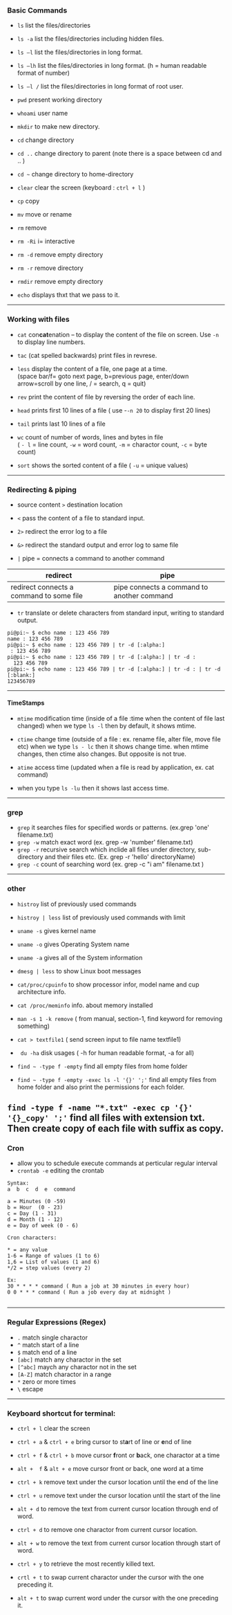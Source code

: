 ### Basic Commands

* ` ls `        list the files/directories 
* ` ls -a `     list the files/directories including hidden files.
* ` ls –l `     list the files/directories in long format.
* ` ls –lh `    list the files/directories in long format. (h = human readable format of number)
* ` ls –l / `   list the files/directories in long format of root user.

* ` pwd `       present working directory
* ` whoami `    user name
* ` mkdir `     to make new directory.
* ` cd `        change directory
* ` cd .. `     change directory to parent (note there is a space between cd and .. )
* ` cd ~ `      change directory to home-directory
* ` clear `     clear the screen  (keyboard : ` ctrl + l ` )

* ` cp `        copy
* ` mv `        move or rename
* ` rm `        remove
* ` rm -Ri `    i= interactive
* ` rm -d `     remove empty directory
* ` rm -r `     remove directory
* ` rmdir `     remove empty directory

* ` echo `      displays thxt that we pass to it.

-------

### Working with files

* ` cat `       con**cat**enation – to display the content of the file on screen. 
  Use ` -n ` to display line numbers.

* ` tac `       (cat spelled backwards) print files in revrese. 

* ` less `      display the content of a file, one page at a time. <br/>
(space bar/f= goto next page, b=previous page, enter/down arrow=scroll by one line, / = search, q = quit)

* ` rev `       print the content of file by reversing the order of each line.  
* ` head `      prints first 10 lines of a file ( use -` -n 20 `  to display first 20 lines)
* ` tail `      prints last 10 lines of a file
* ` wc `        count of number of words, lines and bytes in file <br/>
( ` - l ` = line count, ` -w ` = word count,  ` -m ` = charactor count, ` -c ` = byte count)
* ` sort `      shows the sorted content of a file ( ` -u ` = unique values)

-------

### Redirecting & piping

* source content ` > ` destination location
* ` < `     pass the content of a file to standard input.
* ` 2> `    redirect the error log to a file
* ` &> `    redirect the standard output and error log to same file
  
* ` | `     pipe = connects a command to another command

| redirect | pipe |
| --- | --- |
| redirect connects a command to some file | pipe connects a command to another command |

* ` tr `    translate or delete characters from standard input, writing to standard output.

```console
pi@pi:~ $ echo name : 123 456 789
name : 123 456 789
pi@pi:~ $ echo name : 123 456 789 | tr -d [:alpha:]
 : 123 456 789
pi@pi:~ $ echo name : 123 456 789 | tr -d [:alpha:] | tr -d :
  123 456 789
pi@pi:~ $ echo name : 123 456 789 | tr -d [:alpha:] | tr -d : | tr -d [:blank:]
123456789
```

-------

#### TimeStamps 

* ` mtime `   modification time (inside of a file :time when the content of file last changed)
  when we type ` ls -l ` then by default, it shows mtime.

* ` ctime `   change time (outside of a file : ex. rename file, alter file, move file etc)
  when we type ` ls - lc ` then it shows change time. 
  when mtime changes, then ctime also changes. But opposite is not true.

* ` atime `   access time (updated when a file is read by application, ex. cat command)
*  when you type ` ls -lu ` then it shows last access time.
-------

### grep

* ` grep `      it searches files for specified words or patterns. (ex.grep 'one' filename.txt)
* ` grep -w `   match exact word (ex. grep -w 'number' filename.txt)
* ` grep -r `   recursive search which inclide all files under directory, sub-directory and their files etc.
 (Ex. grep -r 'hello' directoryName)
* ` grep -c `  count of searching word (ex. grep -c "i am" filename.txt )
-----

### other

* ` histroy `  list of previously used commands
* ` histroy | less `  list of previously used commands with limit

* ` uname -s ` gives kernel name
* ` uname -o ` gives Operating System name
* ` uname -a ` gives all of the System information

* ` dmesg | less `      to show Linux boot messages
* ` cat/proc/cpuinfo `  to show processor infor, model name and cup architecture info.
* ` cat /proc/meminfo ` info. about memory installed

* ` man -s 1 -k remove ` ( from manual, section-1, find keyword for removing something)

* ` cat > textfile1 `   ( send screen input to file name textfile1)

* ` du -ha` disk usages ( -h for human readable format, -a for all)

* ` find ~ -type f -empty ` find all empty files from home folder

* ` find ~ -type f -empty -exec ls -l '{}' ';' ` find all empty files from home folder and also print the permissions for each folder.

` find -type f -name "*.txt" -exec cp '{}' '{}_copy' ';' ` find all files with extension txt. Then create copy of each file with suffix as copy.
-------

### Cron 
* allow you to schedule execute commands at perticular regular interval
* ` crontab -e ` editing the crontab
  
```console
Syntax:
a  b  c  d  e  command

a = Minutes (0 -59)
b = Hour  (0 - 23)
c = Day (1 - 31)
d = Month (1 - 12)
e = Day of week (0 - 6)

Cron characters:

* = any value
1-6 = Range of values (1 to 6)
1,6 = List of values (1 and 6)
*/2 = step values (every 2)

Ex:
30 * * * * command ( Run a job at 30 minutes in every hour)
0 0 * * * command ( Run a job every day at midnight )


```


----

### Regular Expressions (Regex)

* ` . `       match single charactor
* ` ^ `       match start of a line
* ` $ `       match end of a line
* ` [abc] `   match any charactor in the set
* ` [^abc] `  maych any charactor not in the set
* ` [A-Z] `   match charactor in a range
* ` * `       zero or more times 
* ` \ `       escape

----

### Keyboard shortcut for terminal:

* ` ctrl + l ` clear the screen

* ` ctrl + a ` & ` ctrl + e ` bring cursor to st**a**rt of line or **e**nd of line
* ` ctrl + f ` & ` ctrl + b ` move cursor **f**ront or **b**ack, one charactor at a time

* ` alt +  f ` & ` alt + e ` move cursor front or back, one word at a time
  
* ` ctrl + k ` remove text under the cursor location until the end of the line
* ` ctrl + u ` remove text under the cursor location until the start of the line

* ` alt + d ` to remove the text from current cursor location through end of word.
* ` ctrl + d ` to remove one charactor from current cursor location.

* ` alt + w ` to remove the text from current cursor location through start of word.

* ` ctrl + y ` to retrieve the most recently killed text.

* ` crtl + t ` to swap current charactor under the cursor with the one preceding it. 
* ` alt + t ` to swap current word under the cursor with the one preceding it. 
